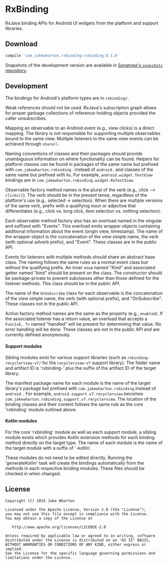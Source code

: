 RxBinding
=========

RxJava binding APIs for Android UI widgets from the platform and support libraries.



Download
--------

```groovy
compile 'com.jakewharton.rxbinding:rxbinding:0.1.0'
```

Snapshots of the development version are available in [Sonatype's `snapshots` repository][snap].



Development
-----------

The bindings for Android's platform types are in `rxbinding/`.

Weak references should not be used. RxJava's subscription graph allows for proper garbage
collections of reference-holding objects provided the caller unsubscribes.

Mapping an observable to an Android event (e.g., view clicks) is a direct mapping. The
library is not responsible for supporting multiple observables bound to the same view.
Multiple listeners to the same view events can be achieved through `share()`.

Naming conventions of classes and their packages should provide unambiguous information
on where functionality can be found. Helpers for platform classes can be found in packages
of the same name but prefixed with `com.jakewharton.rxbinding.` instead of `android.` and
classes of the same name but prefixed with `Rx`. For example, `android.widget.TextView` bindings
are in `com.jakewharton.rxbinding.widget.RxTextView`.

Observable factory method names is the plural of the verb (e.g., click --> `clicks()`). The verb
should be in the present tense, regardless of the platform's use (e.g., selected -> selection).
When there are multiple versions of the same verb, prefix with a qualifying noun or adjective that
differentiates (e.g., click vs. long click, item selection vs. nothing selection).

Each observable method factory also has an overload named in the singular and suffixed with
"Events". This overload emits wrapper objects containing additional information about the event
(origin view, timestamp). The name of the wrapper object is the concatenation of the view simple
name, the verb (with optional adverb prefix), and "Event". These classes are in the public API.

Events for listeners with multiple methods should share an abstract base class. The naming follows
the same rules as a normal event class but without the qualifying prefix. An inner `enum` named
"Kind" and associated getter named "kind" should be present on the class. The constructor should
be package-private to prevent subclasses other than those defined for the listener methods. This
class should be in the public API.

The name of the `OnSubscribe` class for each observable is the concatenation of the view simple
name, the verb (with optional prefix), and "OnSubscribe". These classes not in the public API.

Action factory method names are the same as the property (e.g., `enabled`). If the associated
listener has a return value, an overload that accepts a `Func1<E, T>` named "handled" will be
present for determining that value. No error handling will be done. These classes are not in the
public API and are currently defined anonymously.


#### Support modules

Sibling modules exist for various support libraries (such as `rxbinding-recyclerview-v7/` for the
`recyclerview-v7` support library). The folder name and artifact ID is 'rxbinding-' plus the suffix
of the artifact ID of the target library.

The manifest package name for each module is the name of the target library's package but prefixed
with `com.jakewharton.rxbinding` instead of `android.`. For example,
`android.support.v7.recyclerview` becomes `com.jakewharton.rxbinding.support.v7.recyclerview`.
The location of the binding classes and their content follows the same rule as the core 'rxbinding'
module outlined above.


#### Kotlin modules

For the core 'rxbinding' module as well as each support module, a sibling module exists which
provides Kotlin extension methods for each binding method directly on the target type. The name
of each module is the name of the target module with a suffix of '-kotlin'.

These modules do not need to be edited directly. Running the 'generateKotlin' task will create
the bindings automatically from the methods in each respective binding modules. These files should
be checked in when changed.



License
-------

    Copyright (C) 2015 Jake Wharton

    Licensed under the Apache License, Version 2.0 (the "License");
    you may not use this file except in compliance with the License.
    You may obtain a copy of the License at

       http://www.apache.org/licenses/LICENSE-2.0

    Unless required by applicable law or agreed to in writing, software
    distributed under the License is distributed on an "AS IS" BASIS,
    WITHOUT WARRANTIES OR CONDITIONS OF ANY KIND, either express or implied.
    See the License for the specific language governing permissions and
    limitations under the License.





 [snap]: https://oss.sonatype.org/content/repositories/snapshots/
